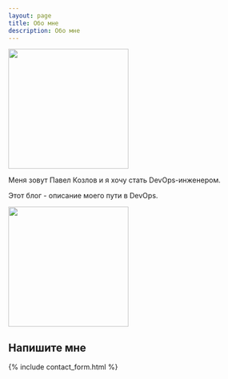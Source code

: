 ```yaml
---
layout: page
title: Обо мне
description: Обо мне
---
```


<img src="http://devopspath.ru/resources/images/author.jpg" style="width: 240px;"/>

Меня зовут Павел Козлов и я хочу стать DevOps-инженером.

Этот блог - описание моего пути в DevOps.

<a href="https://github.com/Win32Sector"><img src="http://devopspath.ru/resources/images/githublink.png" style="width: 240px;"/></a>

## Напишите мне
{% include contact_form.html %}
